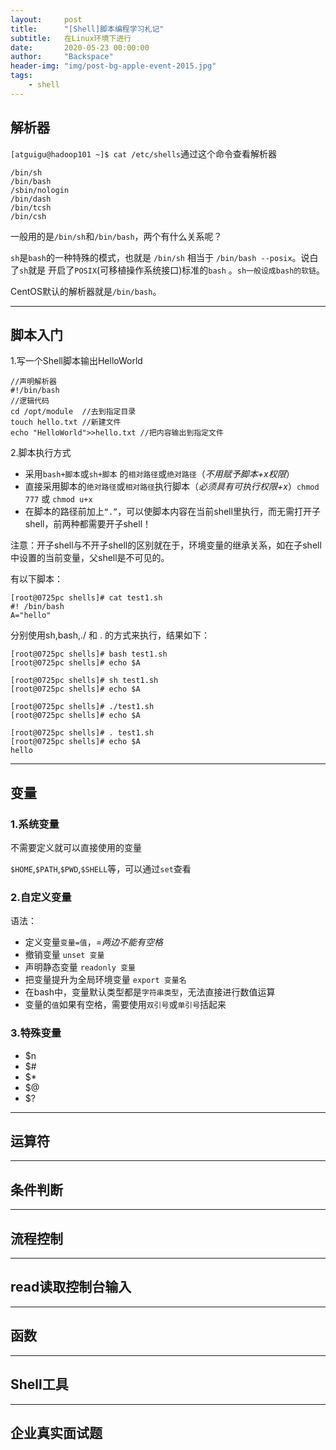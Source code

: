 ```yaml
---
layout:     post
title:      "[Shell]脚本编程学习札记"
subtitle:   在Linux环境下进行
date:       2020-05-23 00:00:00
author:     "Backspace"
header-img: "img/post-bg-apple-event-2015.jpg"
tags:
    - shell
---
```


## 解析器

`[atguigu@hadoop101 ~]$ cat /etc/shells`通过这个命令查看解析器

```shell
/bin/sh
/bin/bash
/sbin/nologin
/bin/dash
/bin/tcsh
/bin/csh
```

一般用的是`/bin/sh`和`/bin/bash`，两个有什么关系呢？

`sh`是`bash`的一种特殊的模式，也就是 `/bin/sh` 相当于 `/bin/bash --posix`。说白了`sh`就是 开启了`POSIX`(可移植操作系统接口)标准的`bash` 。`sh一般设成bash的软链`。

CentOS默认的解析器就是`/bin/bash`。

------

## 脚本入门

1.写一个Shell脚本输出HelloWorld

```shell
//声明解析器
#!/bin/bash
//逻辑代码
cd /opt/module	//去到指定目录
touch hello.txt //新建文件
echo "HelloWorld">>hello.txt //把内容输出到指定文件
```

2.脚本执行方式

- 采用`bash+脚本`或`sh+脚本` 的`相对路径`或`绝对路径`（*不用赋予脚本+x权限*）
- 直接采用脚本的`绝对路径`或`相对路径`执行脚本（*必须具有可执行权限+x*）`chmod 777` 或 `chmod u+x`
- 在脚本的路径前加上`“.”`，可以使脚本内容在当前shell里执行，而无需打开子shell，前两种都需要开子shell！

注意：开子shell与不开子shell的区别就在于，环境变量的继承关系，如在子shell中设置的当前变量，父shell是不可见的。

有以下脚本：

```shell
[root@0725pc shells]# cat test1.sh 
#! /bin/bash
A="hello"
```

分别使用sh,bash,./ 和 . 的方式来执行，结果如下：

```shell
[root@0725pc shells]# bash test1.sh 
[root@0725pc shells]# echo $A

[root@0725pc shells]# sh test1.sh 
[root@0725pc shells]# echo $A
 
[root@0725pc shells]# ./test1.sh 
[root@0725pc shells]# echo $A

[root@0725pc shells]# . test1.sh 
[root@0725pc shells]# echo $A
hello
```

------

## 变量

### 1.系统变量

不需要定义就可以直接使用的变量

`$HOME`,`$PATH`,`$PWD`,`$SHELL`等，可以通过`set`查看

### 2.自定义变量

语法：

- 定义变量`变量=值`，*=两边不能有空格*
- 撤销变量 `unset 变量`
- 声明静态变量 `readonly 变量`
- 把变量提升为全局环境变量 `export 变量名`
- 在bash中，变量默认类型都是`字符串类型`，无法直接进行数值运算
- 变量的`值`如果有空格，需要使用`双引号`或`单引号`括起来

### 3.特殊变量

- $n
- $#
- $*
- $@
- $?

------

## 运算符



------

## 条件判断



------

## 流程控制



------

## read读取控制台输入



------

## 函数



------

## Shell工具



------

## 企业真实面试题

